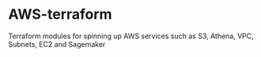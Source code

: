 # AWS-terraform
Terraform modules for spinning up AWS services such as S3, Athena, VPC, Subnets, EC2 and Sagemaker
